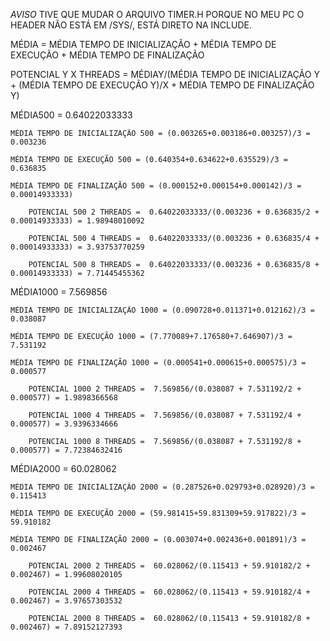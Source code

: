 *AVISO* TIVE QUE MUDAR O ARQUIVO TIMER.H PORQUE NO MEU PC O HEADER NÃO ESTÁ EM /SYS/, ESTÁ DIRETO NA INCLUDE.

MÉDIA = MÉDIA TEMPO DE INICIALIZAÇÃO + MÉDIA TEMPO DE EXECUÇÃO + MÉDIA TEMPO DE FINALIZAÇÃO

POTENCIAL Y X THREADS = MÉDIAY/(MÉDIA TEMPO DE INICIALIZAÇÃO Y + (MÉDIA TEMPO DE EXECUÇÃO Y)/X + MÉDIA TEMPO DE FINALIZAÇÃO Y)


MÉDIA500 = 0.64022033333

    MÉDIA TEMPO DE INICIALIZAÇÃO 500 = (0.003265+0.003186+0.003257)/3 = 0.003236 
    
    MÉDIA TEMPO DE EXECUÇÃO 500 = (0.640354+0.634622+0.635529)/3 = 0.636835
    
    MÉDIA TEMPO DE FINALIZAÇÃO 500 = (0.000152+0.000154+0.000142)/3 = 0.00014933333)
    
        POTENCIAL 500 2 THREADS =  0.64022033333/(0.003236 + 0.636835/2 + 0.00014933333) = 1.98948010092

        POTENCIAL 500 4 THREADS =  0.64022033333/(0.003236 + 0.636835/4 + 0.00014933333) = 3.93753770259

        POTENCIAL 500 8 THREADS =  0.64022033333/(0.003236 + 0.636835/8 + 0.00014933333) = 7.71445455362


    
MÉDIA1000 = 7.569856 

    MÉDIA TEMPO DE INICIALIZAÇÃO 1000 = (0.090728+0.011371+0.012162)/3 = 0.038087
    
    MÉDIA TEMPO DE EXECUÇÃO 1000 = (7.770089+7.176580+7.646907)/3 = 7.531192
    
    MÉDIA TEMPO DE FINALIZAÇÃO 1000 = (0.000541+0.000615+0.000575)/3 = 0.000577
    
        POTENCIAL 1000 2 THREADS =  7.569856/(0.038087 + 7.531192/2 + 0.000577) = 1.9898366568

        POTENCIAL 1000 4 THREADS =  7.569856/(0.038087 + 7.531192/4 + 0.000577) = 3.9396334666

        POTENCIAL 1000 8 THREADS =  7.569856/(0.038087 + 7.531192/8 + 0.000577) = 7.72384632416



MÉDIA2000 = 60.028062

    MÉDIA TEMPO DE INICIALIZAÇÃO 2000 = (0.287526+0.029793+0.028920)/3 = 0.115413
    
    MÉDIA TEMPO DE EXECUÇÃO 2000 = (59.981415+59.831309+59.917822)/3 = 59.910182
    
    MÉDIA TEMPO DE FINALIZAÇÃO 2000 = (0.003074+0.002436+0.001891)/3 = 0.002467
    
        POTENCIAL 2000 2 THREADS =  60.028062/(0.115413 + 59.910182/2 + 0.002467) = 1.99608020105

        POTENCIAL 2000 4 THREADS =  60.028062/(0.115413 + 59.910182/4 + 0.002467) = 3.97657303532

        POTENCIAL 2000 8 THREADS =  60.028062/(0.115413 + 59.910182/8 + 0.002467) = 7.89152127393



